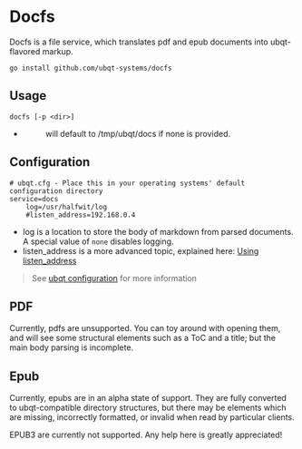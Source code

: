 # Docfs

Docfs is a file service, which translates pdf and epub documents into ubqt-flavored markup.

`go install github.com/ubqt-systems/docfs`

## Usage

`docfs [-p <dir>]`

 - <dir> will default to /tmp/ubqt/docs if none is provided.

## Configuration

```
# ubqt.cfg - Place this in your operating systems' default configuration directory
service=docs
	log=/usr/halfwit/log
	#listen_address=192.168.0.4
```
 
 - log is a location to store the body of markdown from parsed documents. A special value of `none` disables logging.
 - listen_address is a more advanced topic, explained here: [Using listen_address](https://ubqt-systems.github.io/using-listen-address.html)

> See [ubqt configuration](https://ubqt-systems.github.io/ubqt-configurations.html) for more information

## PDF

Currently, pdfs are unsupported. You can toy around with opening them, and will see some structural elements such as a ToC and a title; but the main body parsing is incomplete.

## Epub

Currently, epubs are in an alpha state of support. They are fully converted to ubqt-compatible directory structures, but there may be elements which are missing, incorrectly formatted, or invalid when read by particular clients.

EPUB3 are currently not supported. Any help here is greatly appreciated!

